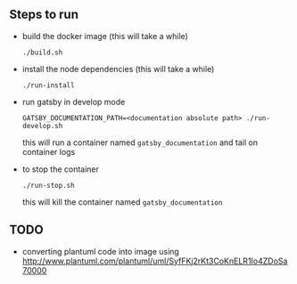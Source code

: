 ## Steps to run 

- build the docker image (this will take a while)

  `./build.sh`

- install the node dependencies (this will take a while)

  `./run-install`

- run gatsby in develop mode

  `GATSBY_DOCUMENTATION_PATH=<documentation absolute path> ./run-develop.sh`

  this will run a container named `gatsby_documentation` and tail on container logs

- to stop the container

  `./run-stop.sh`

  this will kill the container named `gatsby_documentation`


## TODO

- converting plantuml code into image using http://www.plantuml.com/plantuml/uml/SyfFKj2rKt3CoKnELR1Io4ZDoSa70000